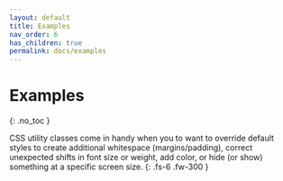 ```yaml
---
layout: default
title: Examples
nav_order: 6
has_children: true
permalink: docs/examples
---
```


# Examples
{: .no_toc }

CSS utility classes come in handy when you to want to override default styles to create additional whitespace (margins/padding), correct unexpected shifts in font size or weight, add color, or hide (or show) something at a specific screen size.
{: .fs-6 .fw-300 }
